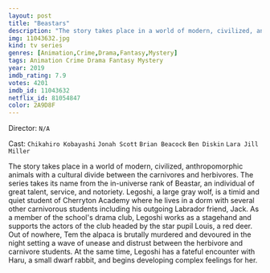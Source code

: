 ```yaml
---
layout: post
title: "Beastars"
description: "The story takes place in a world of modern, civilized, anthropomorphic animals with a cultural divide between the carnivores and herbivores. The series takes its name from the in-universe rank of Beastar, an individual of great talent, service, and notoriety. Legoshi, a large gray wolf, is a timid and quiet student of Cherryton Academy where he lives in a dorm with several other carnivorous students including his outgoing Labrador friend, Jack. As a member of the school's drama club, Legos.."
img: 11043632.jpg
kind: tv series
genres: [Animation,Crime,Drama,Fantasy,Mystery]
tags: Animation Crime Drama Fantasy Mystery 
year: 2019
imdb_rating: 7.9
votes: 4201
imdb_id: 11043632
netflix_id: 81054847
color: 2A9D8F
---
```

Director: `N/A`  

Cast: `Chikahiro Kobayashi` `Jonah Scott` `Brian Beacock` `Ben Diskin` `Lara Jill Miller` 

The story takes place in a world of modern, civilized, anthropomorphic animals with a cultural divide between the carnivores and herbivores. The series takes its name from the in-universe rank of Beastar, an individual of great talent, service, and notoriety. Legoshi, a large gray wolf, is a timid and quiet student of Cherryton Academy where he lives in a dorm with several other carnivorous students including his outgoing Labrador friend, Jack. As a member of the school's drama club, Legoshi works as a stagehand and supports the actors of the club headed by the star pupil Louis, a red deer. Out of nowhere, Tem the alpaca is brutally murdered and devoured in the night setting a wave of unease and distrust between the herbivore and carnivore students. At the same time, Legoshi has a fateful encounter with Haru, a small dwarf rabbit, and begins developing complex feelings for her.